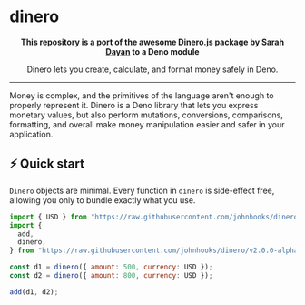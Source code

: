 # dinero

<p align="center">
  <strong>This repository is a port of the awesome <a href="https://v2.dinerojs.com/">Dinero.js</a> package by <a href="https://github.com/sarahdayan">Sarah Dayan</a> to a Deno module</strong>
</p>

<p align="center">
  Dinero lets you create, calculate, and format money safely in Deno.
</p>

---

Money is complex, and the primitives of the language aren't enough to properly
represent it. Dinero is a Deno library that lets you express monetary values,
but also perform mutations, conversions, comparisons, formatting, and overall
make money manipulation easier and safer in your application.

## ⚡️ Quick start

`Dinero` objects are minimal. Every function in `dinero` is side-effect free,
allowing you only to bundle exactly what you use.

```js
import { USD } from "https://raw.githubusercontent.com/johnhooks/dinero/v2.0.0-alpha.10/currencies.ts";
import {
  add,
  dinero,
} from "https://raw.githubusercontent.com/johnhooks/dinero/v2.0.0-alpha.10/mod.ts'";

const d1 = dinero({ amount: 500, currency: USD });
const d2 = dinero({ amount: 800, currency: USD });

add(d1, d2);
```
